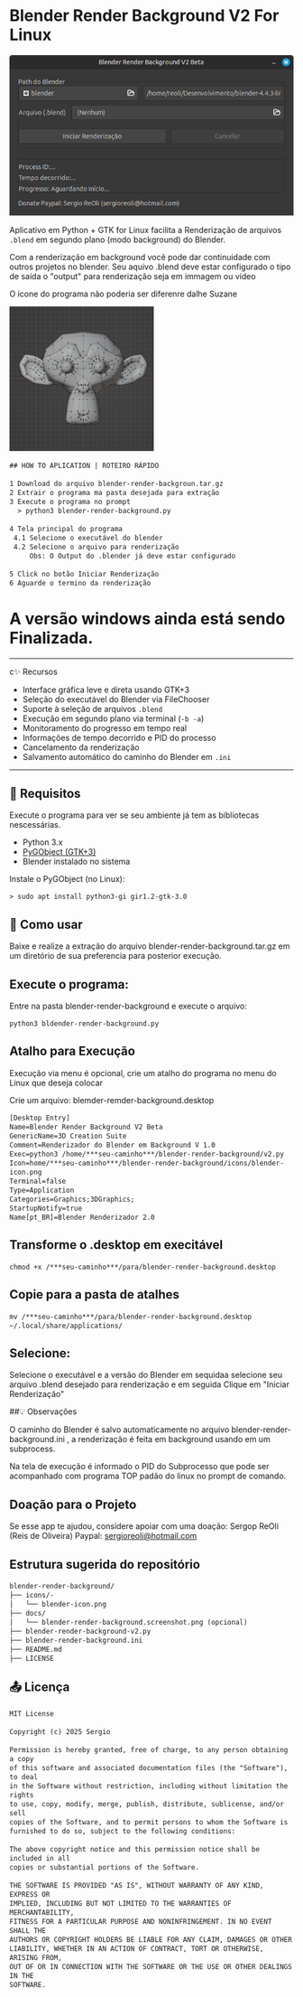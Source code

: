 # Blender Render Background V2 For Linux

<img alt="blender-render-background-screenshot.png" src="blender-render-background-screenshot.png">

Aplicativo em Python + GTK for Linux facilita a Renderização de arquivos `.blend`
em segundo plano (modo background) do Blender.

Com a renderização em background você pode dar continuidade com outros projetos no blender.
Seu aquivo .blend deve estar configurado o tipo de saída o "output" para renderização seja
em immagem ou vídeo

O icone do programa não poderia ser diferenre dalhe Suzane

<img alt="blender-icon.png" src="blender-icon.png">

```
## HOW TO APLICATION | ROTEIRO RÁPIDO 

1 Download do arquivo blender-render-backgroun.tar.gz
2 Extrair o programa ma pasta desejada para extração
3 Execute o programa no prompt
  > python3 blender-render-background.py

4 Tela principal do programa 
 4.1 Selecione o executável do blender
 4.2 Selecione o arquivo para renderização
     Obs: O Output do .blender já deve estar configurado

5 Click no botão Iniciar Renderização 
6 Aguarde o termino da renderização

```

# A versão windows ainda está sendo Finalizada.


---
c✨ Recursos

- Interface gráfica leve e direta usando GTK+3
- Seleção do executável do Blender via FileChooser
- Suporte à seleção de arquivos `.blend`
- Execução em segundo plano via terminal (`-b -a`)
- Monitoramento do progresso em tempo real
- Informações de tempo decorrido e PID do processo
- Cancelamento da renderização
- Salvamento automático do caminho do Blender em `.ini`

---

## 🔧 Requisitos

Execute o programa para ver se seu ambiente já tem as bibliotecas 
nescessárias.

- Python 3.x
- [PyGObject (GTK+3)](https://pygobject.readthedocs.io/en/latest/)
- Blender instalado no sistema

Instale o PyGObject (no Linux):

```
> sudo apt install python3-gi gir1.2-gtk-3.0
```

## 🚀 Como usar
Baixe e realize a extração do arquivo blender-render-background.tar.gz em
um diretório de sua preferencia para posterior execução.

## Execute o programa:

Entre na pasta blender-render-background e execute o arquivo:

```
python3 bldender-render-background.py
```

## Atalho para Execução

Execução via menu é opcional, crie um atalho do programa no menu do Linux
que deseja colocar

Crie um arquivo: blemder-remder-background.desktop

```
[Desktop Entry]
Name=Blender Render Background V2 Beta
GenericName=3D Creation Suite
Comment=Renderizador do Blender em Background V 1.0
Exec=python3 /home/***seu-caminho***/blender-render-background/v2.py
Icon=home/***seu-caminho***/blender-render-background/icons/blender-icon.png
Terminal=false
Type=Application
Categories=Graphics;3DGraphics;
StartupNotify=true
Name[pt_BR]=Blender Renderizador 2.0

```

## Transforme o .desktop em execitável
```
chmod +x /***seu-caminho***/para/blender-render-background.desktop
```
## Copie para a pasta de atalhes

```
mv /***seu-caminho***/para/blender-render-background.desktop ~/.local/share/applications/
```

## Selecione:

Selecione o executável e a versão do Blender em sequidaa selecione seu arquivo .blend desejado 
para renderização e em seguida Clique em "Iniciar Renderização"

##💡 Observações

O caminho do Blender é salvo automaticamente no arquivo blender-render-background.ini , a
renderização é feita em background usando em um subprocess. 

Na tela de execução é informado o PID do Subprocesso que pode ser acompanhado com programa
TOP padão do linux no prompt de comando.

## Doação para o Projeto

Se esse app te ajudou, considere apoiar com uma doação:
Sergop ReOli (Reis de Oliveira)
Paypal: sergioreoli@hotmail.com

## Estrutura sugerida do repositório

```
blender-render-background/
├── icons/-
│   └── blender-icon.png
├── docs/
│   └── blender-render-background.screenshot.png (opcional)
├── blender-render-background-v2.py
├── blender-render-background.ini
├── README.md
├── LICENSE
```

## 📤 Licença
```
MIT License

Copyright (c) 2025 Sergio

Permission is hereby granted, free of charge, to any person obtaining a copy
of this software and associated documentation files (the "Software"), to deal
in the Software without restriction, including without limitation the rights  
to use, copy, modify, merge, publish, distribute, sublicense, and/or sell  
copies of the Software, and to permit persons to whom the Software is  
furnished to do so, subject to the following conditions:

The above copyright notice and this permission notice shall be included in all  
copies or substantial portions of the Software.

THE SOFTWARE IS PROVIDED "AS IS", WITHOUT WARRANTY OF ANY KIND, EXPRESS OR  
IMPLIED, INCLUDING BUT NOT LIMITED TO THE WARRANTIES OF MERCHANTABILITY,  
FITNESS FOR A PARTICULAR PURPOSE AND NONINFRINGEMENT. IN NO EVENT SHALL THE  
AUTHORS OR COPYRIGHT HOLDERS BE LIABLE FOR ANY CLAIM, DAMAGES OR OTHER  
LIABILITY, WHETHER IN AN ACTION OF CONTRACT, TORT OR OTHERWISE, ARISING FROM,  
OUT OF OR IN CONNECTION WITH THE SOFTWARE OR THE USE OR OTHER DEALINGS IN THE  
SOFTWARE.

```

